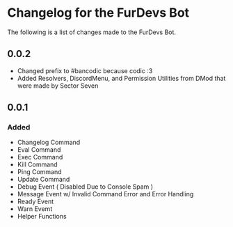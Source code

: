 # Changelog for the FurDevs Bot

The following is a list of changes made to the FurDevs Bot.

## 0.0.2

- Changed prefix to #bancodic because codic :3
- Added Resolvers, DiscordMenu, and Permission Utilities from DMod that were made by Sector Seven

## 0.0.1

### Added
- Changelog Command
- Eval Command
- Exec Command
- Kill Command
- Ping Command
- Update Command
- Debug Event ( Disabled Due to Console Spam )
- Message Event w/ Invalid Command Error and Error Handling
- Ready Event
- Warn Evemt
- Helper Functions